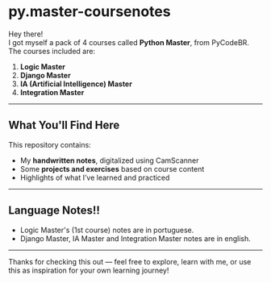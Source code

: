 # py.master-coursenotes
Hey there!  
I got myself a pack of 4 courses called **Python Master**, from PyCodeBR.  
The courses included are:

1.  **Logic Master**
2.  **Django Master**
3.  **IA (Artificial Intelligence) Master**
4.  **Integration Master**

---

## What You'll Find Here

This repository contains:
- My **handwritten notes**, digitalized using CamScanner
- Some **projects and exercises** based on course content
- Highlights of what I’ve learned and practiced

---

## Language Notes!!

- Logic Master's (1st course) notes are in portuguese.
- Django Master, IA Master and Integration Master notes are in english.

---

Thanks for checking this out — feel free to explore, learn with me, or use this as inspiration for your own learning journey!
